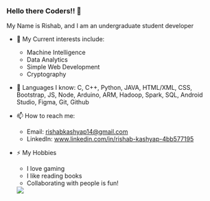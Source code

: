 ### Hello there Coders!! 👋

My Name is Rishab, and I am an undergraduate student developer


-  🔭 My Current interests include:
    + Machine Intelligence
    + Data Analytics
    + Simple Web Development
    + Cryptography
- 🌱 Languages I know:
   C, C++, Python, JAVA, HTML/XML, CSS, Bootstrap, JS, Node, Arduino, ARM, Hadoop, Spark, SQL, Android Studio, Figma, Git, Github
- 📫 How to reach me:
  + Email: rishabkashyap14@gmail.com
  + LinkedIn: www.linkedin.com/in/rishab-kashyap-4bb577195  
- ⚡ My Hobbies 
  + I love gaming
  + I like reading books
  + Collaborating with people is fun!
  
  <a href="https://github.com/sunad30">
  <img align="center" src="https://github-readme-stats.anuraghazra1.vercel.app/api/top-langs/?username=Rishabkashyap14&layout=compact&theme=dark" />
  </a>
